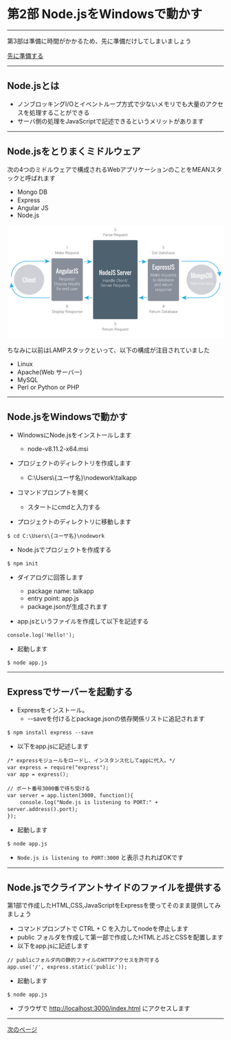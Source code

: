 # 第2部 Node.jsをWindowsで動かす

---

第3部は準備に時間がかかるため、先に準備だけしてしまいましょう

[先に準備する](CHAPTER_3-1.md)

---

## Node.jsとは

* ノンブロッキングI/Oとイベントループ方式で少ないメモリでも大量のアクセスを処理することができる
* サーバ側の処理をJavaScriptで記述できるというメリットがあります

---

## Node.jsをとりまくミドルウェア

次の4つのミドルウェアで構成されるWebアプリケーションのことをMEANスタックと呼ばれます

* Mongo DB
* Express　
* Angular JS
* Node.js

![MEANスタック](img/mean_stack_structure.png "MEANスタック")

ちなみに以前はLAMPスタックといって、以下の構成が注目されていました

* Linux
* Apache(Web サーバー)
* MySQL
* Perl or Python or PHP

---

## Node.jsをWindowsで動かす

* WindowsにNode.jsをインストールします
	* node-v8.11.2-x64.msi

* プロジェクトのディレクトリを作成します
	* C:\Users\\{ユーザ名}\nodework\talkapp

* コマンドプロンプトを開く
	* スタートにcmdと入力する

* プロジェクトのディレクトリに移動します
```CMD
$ cd C:\Users\{ユーザ名}\nodework
```

* Node.jsでプロジェクトを作成する
```CMD
$ npm init
```

* ダイアログに回答します
	* package name: talkapp
	* entry point: app.js
	* package.jsonが生成されます

* app.jsというファイルを作成して以下を記述する
```node
console.log('Hello!');
```

* 起動します
```CMD
$ node app.js
```

---

## Expressでサーバーを起動する

* Expressをインストール。
	* --saveを付けるとpackage.jsonの依存関係リストに追記されます

```CMD
$ npm install express --save
```

* 以下をapp.jsに記述します

```node	
/* expressモジュールをロードし、インスタンス化してappに代入。*/
var express = require("express");
var app = express();

// ポート番号3000番で待ち受ける
var server = app.listen(3000, function(){
    console.log("Node.js is listening to PORT:" + server.address().port);
});
```

* 起動します

```CMD
$ node app.js
```

* `Node.js is listening to PORT:3000` と表示されればOKです

---

## Node.jsでクライアントサイドのファイルを提供する

第1部で作成したHTML,CSS,JavaScriptをExpressを使ってそのまま提供してみましょう

* コマンドプロンプトで CTRL + C を入力してnodeを停止します
* public フォルダを作成して第一部で作成したHTMLとJSとCSSを配置します
* 以下をapp.jsに記述します
	
```node
// publicフォルダ内の静的ファイルのHTTPアクセスを許可する
app.use('/', express.static('public'));
```

* 起動します

```CMD
$ node app.js
```

* ブラウザで [http://localhost:3000/index.html](http://localhost:3000/index.html) にアクセスします

---

[次のページ](CHAPTER_2-2.md)

